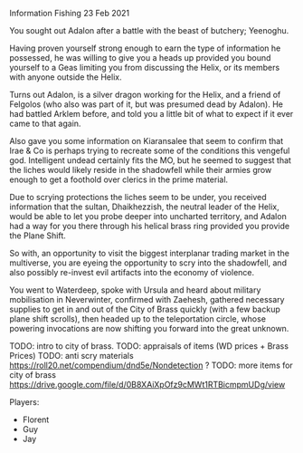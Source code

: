 Information Fishing
23 Feb 2021

You sought out Adalon after a battle with the beast of butchery; Yeenoghu.

Having proven yourself strong enough to earn the type of information he possessed, he was willing to give you a heads up provided you bound yourself to a Geas limiting you from discussing the Helix, or its members with anyone outside the Helix.

Turns out Adalon, is a silver dragon working for the Helix, and a friend of Felgolos (who also was part of it, but was presumed dead by Adalon). He had battled Arklem before, and told you a little bit of what to expect if it ever came to that again.

Also gave you some information on Kiaransalee that seem to confirm that Irae & Co is perhaps trying to recreate some of the conditions this vengeful god. Intelligent undead certainly fits the MO, but he seemed to suggest that the liches would likely reside in the shadowfell while their armies grow enough to get a foothold over clerics in the prime material.

Due to scrying protections the liches seem to be under, you received information that the sultan, Dhaikhezzish, the neutral leader of the Helix, would be able to let you probe deeper into uncharted territory, and Adalon had a way for you there through his helical brass ring provided you provide the Plane Shift.

So with, an opportunity to visit the biggest interplanar trading market in the multiverse, you are eyeing the opportunity to scry into the shadowfell, and also possibly re-invest evil artifacts into the economy of violence.

You went to Waterdeep, spoke with Ursula and heard about military mobilisation in Neverwinter, confirmed with Zaehesh, gathered necessary supplies to get in and out of the City of Brass quickly (with a few backup plane shift scrolls), then headed up to the teleportation circle, whose powering invocations are now shifting you forward into the great unknown.

TODO: intro to city of brass.
TODO: appraisals of items (WD prices + Brass Prices)
TODO: anti scry materials https://roll20.net/compendium/dnd5e/Nondetection ?
TODO: more items for city of brass https://drive.google.com/file/d/0B8XAiXpOfz9cMWt1RTBicmpmUDg/view

Players:
- Florent
- Guy
- Jay
